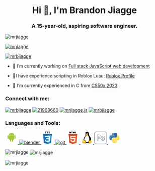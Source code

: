 <h1 align="center">Hi 👋, I'm Brandon Jiagge</h1>
<h3 align="center">A 15-year-old, aspiring software engineer.</h3>

<p align="left"> <img src="https://komarev.com/ghpvc/?username=mrjiagge&label=Profile%20views&color=0e75b6&style=flat" alt="mrjiagge" /> </p>

<p align="left"> <a href="https://github.com/ryo-ma/github-profile-trophy"><img src="https://github-profile-trophy.vercel.app/?username=mrjiagge" alt="mrjiagge" /></a> </p>

<p align="left"> <a href="https://twitter.com/mrbjiagge" target="blank"><img src="https://img.shields.io/twitter/follow/mrbjiagge?logo=twitter&style=for-the-badge" alt="mrbjiagge" /></a> </p>

- 🔭 I’m currently working on [Full stack JavaScript web development](https://www.theodinproject.com/)

- 🌱I have experience scripting in Roblox Luau: [Roblox Profile](https://www.roblox.com/users/484070812/profile)

- 🤝 I’m currently experienced in C from [CS50x 2023](https://cs50.harvard.edu/x/2023/)

<h3 align="left">Connect with me:</h3>
<p align="left">
<a href="https://twitter.com/mrbjiagge" target="blank"><img align="center" src="https://raw.githubusercontent.com/rahuldkjain/github-profile-readme-generator/master/src/images/icons/Social/twitter.svg" alt="mrbjiagge" height="30" width="40" /></a>
<a href="https://stackoverflow.com/users/21908660" target="blank"><img align="center" src="https://raw.githubusercontent.com/rahuldkjain/github-profile-readme-generator/master/src/images/icons/Social/stack-overflow.svg" alt="21908660" height="30" width="40" /></a>
<a href="https://instagram.com/mrjiagge.js" target="blank"><img align="center" src="https://raw.githubusercontent.com/rahuldkjain/github-profile-readme-generator/master/src/images/icons/Social/instagram.svg" alt="mrjiagge.js" height="30" width="40" /></a>
<a href="https://www.youtube.com/c/mrbjiagge" target="blank"><img align="center" src="https://raw.githubusercontent.com/rahuldkjain/github-profile-readme-generator/master/src/images/icons/Social/youtube.svg" alt="mrbjiagge" height="30" width="40" /></a>
</p>

<h3 align="left">Languages and Tools:</h3>
<p align="left"> <a href="https://developer.android.com" target="_blank" rel="noreferrer"> <img src="https://raw.githubusercontent.com/devicons/devicon/master/icons/android/android-original-wordmark.svg" alt="android" width="40" height="40"/> </a> <a href="https://www.blender.org/" target="_blank" rel="noreferrer"> <img src="https://download.blender.org/branding/community/blender_community_badge_white.svg" alt="blender" width="40" height="40"/> </a> <a href="https://www.w3schools.com/css/" target="_blank" rel="noreferrer"> <img src="https://raw.githubusercontent.com/devicons/devicon/master/icons/css3/css3-original-wordmark.svg" alt="css3" width="40" height="40"/> </a> <a href="https://git-scm.com/" target="_blank" rel="noreferrer"> <img src="https://www.vectorlogo.zone/logos/git-scm/git-scm-icon.svg" alt="git" width="40" height="40"/> </a> <a href="https://www.w3.org/html/" target="_blank" rel="noreferrer"> <img src="https://raw.githubusercontent.com/devicons/devicon/master/icons/html5/html5-original-wordmark.svg" alt="html5" width="40" height="40"/> </a> <a href="https://www.linux.org/" target="_blank" rel="noreferrer"> <img src="https://raw.githubusercontent.com/devicons/devicon/master/icons/linux/linux-original.svg" alt="linux" width="40" height="40"/> </a> <a href="https://www.photoshop.com/en" target="_blank" rel="noreferrer"> <img src="https://raw.githubusercontent.com/devicons/devicon/master/icons/photoshop/photoshop-line.svg" alt="photoshop" width="40" height="40"/> </a> <a href="https://www.python.org" target="_blank" rel="noreferrer"> <img src="https://raw.githubusercontent.com/devicons/devicon/master/icons/python/python-original.svg" alt="python" width="40" height="40"/> </a> </p>

<p><img align="left" src="https://github-readme-stats.vercel.app/api/top-langs?username=mrjiagge&show_icons=true&locale=en&layout=compact" alt="mrjiagge" /></p>

<p>&nbsp;<img align="center" src="https://github-readme-stats.vercel.app/api?username=mrjiagge&show_icons=true&locale=en" alt="mrjiagge" /></p>

<p><img align="center" src="https://github-readme-streak-stats.herokuapp.com/?user=mrjiagge&" alt="mrjiagge" /></p>

